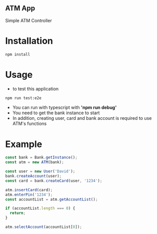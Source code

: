 ## ATM App

Simple ATM Controller

# Installation

```sh
npm install
```

# Usage

- to test this application

```sh
npm run test:e2e
```

- You can run with typescript with <b>'npm run debug'</b>
- You need to get the bank instance to start
- In addition, creating user, card and bank account is required to use ATM's functions

# Example

```jsx
const bank = Bank.getInstance();
const atm = new ATM(bank);

const user = new User('David');
bank.createAccount(user);
const card = bank.createCard(user, '1234');

atm.insertCard(card);
atm.enterPin('1234');
const accountList = atm.getAccountList();

if (accountList.length === 0) {
  return;
}

atm.selectAccount(accountList[0]);
```
